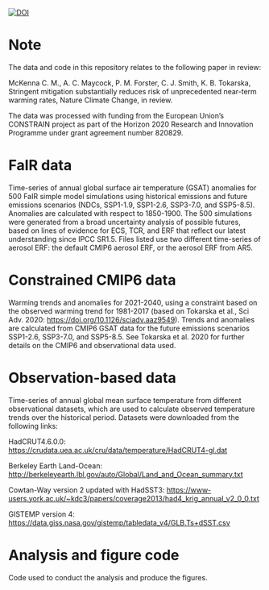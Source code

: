 [![DOI](https://zenodo.org/badge/257904489.svg)](https://zenodo.org/badge/latestdoi/257904489)

# Note

The data and code in this repository relates to the following paper in review:

McKenna C. M., A. C. Maycock, P. M. Forster, C. J. Smith, K. B. Tokarska, Stringent mitigation substantially reduces risk of unprecedented near-term warming rates, Nature Climate Change, in review.

The data was processed with funding from the European Union’s CONSTRAIN project as part of the Horizon 2020 Research and Innovation Programme under grant agreement number 820829.


# FaIR data

Time-series of annual global surface air temperature (GSAT) anomalies for 500 FaIR simple model simulations using historical emissions and future emissions scenarios (NDCs, SSP1-1.9, SSP1-2.6, SSP3-7.0, and SSP5-8.5). Anomalies are calculated with respect to 1850-1900. The 500 simulations were generated from a broad uncertainty analysis of possible futures, based on lines of evidence for ECS, TCR, and ERF that reflect our latest understanding since IPCC SR1.5. Files listed use two different time-series of aerosol ERF: the default CMIP6 aerosol ERF, or the aerosol ERF from AR5.


# Constrained CMIP6 data

Warming trends and anomalies for 2021-2040, using a constraint based on the observed warming trend for 1981-2017 (based on Tokarska et al., Sci Adv. 2020: https://doi.org/10.1126/sciadv.aaz9549). Trends and anomalies are calculated from CMIP6 GSAT data for the future emissions scenarios SSP1-2.6, SSP3-7.0, and SSP5-8.5. See Tokarska et al. 2020 for further details on the CMIP6 and observational data used. 


# Observation-based data

Time-series of annual global mean surface temperature from different observational datasets, which are used to calculate observed temperature trends over the historical period. Datasets were downloaded from the following links:   

HadCRUT4.6.0.0: https://crudata.uea.ac.uk/cru/data/temperature/HadCRUT4-gl.dat

Berkeley Earth Land-Ocean: http://berkeleyearth.lbl.gov/auto/Global/Land_and_Ocean_summary.txt

Cowtan-Way version 2 updated with HadSST3: https://www-users.york.ac.uk/~kdc3/papers/coverage2013/had4_krig_annual_v2_0_0.txt

GISTEMP version 4: https://data.giss.nasa.gov/gistemp/tabledata_v4/GLB.Ts+dSST.csv


# Analysis and figure code

Code used to conduct the analysis and produce the figures. 





